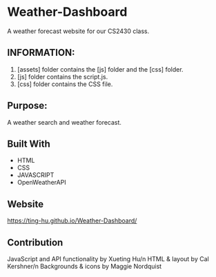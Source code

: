# Weather-Dashboard

A weather forecast website for our CS2430 class.

## INFORMATION:

1. [assets] folder contains the [js] folder and the [css] folder.
2. [js] folder contains the script.js.
3. [css] folder contains the CSS file.

## Purpose:

A weather search and weather forecast.

## Built With

- HTML
- CSS
- JAVASCRIPT
- OpenWeatherAPI

## Website

https://ting-hu.github.io/Weather-Dashboard/

## Contribution

JavaScript and API functionality by Xueting Hu/n
HTML & layout by Cal Kershner/n
Backgrounds & icons by Maggie Nordquist
